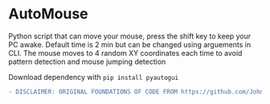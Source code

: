 # AutoMouse

Python script that can move your mouse, press the shift key to keep your PC awake. Default time is 2 min but can be changed using arguements in CLI.
The mouse moves to 4 random XY coordinates each time to avoid pattern detection and mouse jumping detection

Download dependency with
`pip install pyautogui`

```diff
- DISCLAIMER: ORIGINAL FOUNDATIONS OF CODE FROM https://github.com/Johnson468/Stay-Awake
```
